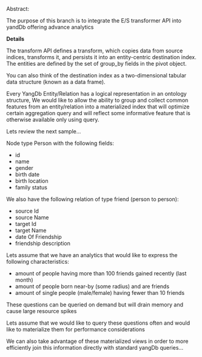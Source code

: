 Abstract: 

The purpose of this branch is to integrate the E/S transformer API into yandDb offering advance analytics 

**Details**

The transform API defines a transform, which copies data from source indices, transforms it, and persists it into an entity-centric destination index. The entities are defined by the set of group_by fields in the pivot object.
 
You can also think of the destination index as a two-dimensional tabular data structure (known as a data frame).

Every YangDb Entity/Relation has a logical representation in an ontology structure, We would like to allow the ability to group and collect common features from an entity/relation into a materialized index that will optimize certain aggregation query and will reflect some informative feature that is otherwise available only using query.

Lets review the next sample...

Node type Person with the following fields: 
 
 * id
 * name
 * gender
 * birth date
 * birth location
 * family status

We also have the following relation of type friend (person to person):

 * source Id
 * source Name
 * target Id
 * target Name
 * date Of Friendship
 * friendship description
 
Lets assume that we have an analytics that would like to express the following characteristics:

* amount of people having more than 100 friends gained recently (last month)
* amount of people born near-by (some radius) and are friends
* amount of single people (male/female) having fewer than 10 friends

These questions can be queried on demand but will drain memory and cause large resource spikes

Lets assume that we would like to query these questions often and would like to materialize them for performance considerations 

We can also take advantage of these materialized views in order to more efficiently join this information directly with standard yangDb queries... 
